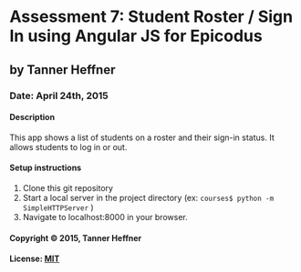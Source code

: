 # Assessment 7: Student Roster / Sign In using Angular JS for Epicodus
## by Tanner Heffner
### Date: April 24th, 2015
#### Description

This app shows a list of students on a roster and their sign-in status. It allows students to log in or out.

#### Setup instructions
1. Clone this git repository
2. Start a local server in the project directory (ex: `courses$ python -m SimpleHTTPServer` )
3. Navigate to localhost:8000 in your browser.

#### Copyright © 2015, Tanner Heffner

#### License: [MIT](https://github.com/twbs/bootstrap/blob/master/LICENSE)
